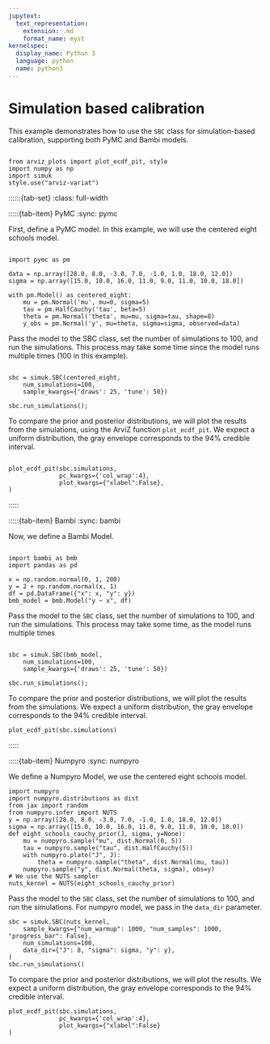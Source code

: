 ```yaml
---
jupytext:
  text_representation:
    extension: .md
    format_name: myst
kernelspec:
  display_name: Python 3
  language: python
  name: python3
---
```


# Simulation based calibration

This example demonstrates how to use the `SBC` class for simulation-based calibration, supporting both PyMC and Bambi models.

```{jupyter-execute}

from arviz_plots import plot_ecdf_pit, style
import numpy as np
import simuk
style.use("arviz-variat")
```

::::::{tab-set}
:class: full-width

:::::{tab-item} PyMC
:sync: pymc

First, define a PyMC model. In this example, we will use the centered eight schools model.

```{jupyter-execute}

import pymc as pm

data = np.array([28.0, 8.0, -3.0, 7.0, -1.0, 1.0, 18.0, 12.0])
sigma = np.array([15.0, 10.0, 16.0, 11.0, 9.0, 11.0, 10.0, 18.0])

with pm.Model() as centered_eight:
    mu = pm.Normal('mu', mu=0, sigma=5)
    tau = pm.HalfCauchy('tau', beta=5)
    theta = pm.Normal('theta', mu=mu, sigma=tau, shape=8)
    y_obs = pm.Normal('y', mu=theta, sigma=sigma, observed=data)
```

Pass the model to the SBC class, set the number of simulations to 100, and run the simulations. This process may take
some time since the model runs multiple times (100 in this example).

```{jupyter-execute}

sbc = simuk.SBC(centered_eight,
    num_simulations=100,
    sample_kwargs={'draws': 25, 'tune': 50})

sbc.run_simulations();
```

To compare the prior and posterior distributions, we will plot the results from the simulations,
using the ArviZ function `plot_ecdf_pit`.
We expect a uniform distribution, the gray envelope corresponds to the 94% credible interval.

```{jupyter-execute}

plot_ecdf_pit(sbc.simulations,
              pc_kwargs={'col_wrap':4},
              plot_kwargs={"xlabel":False},
)
```

:::::

:::::{tab-item} Bambi
:sync: bambi

Now, we define a Bambi Model.

```{jupyter-execute}

import bambi as bmb
import pandas as pd

x = np.random.normal(0, 1, 200)
y = 2 + np.random.normal(x, 1)
df = pd.DataFrame({"x": x, "y": y})
bmb_model = bmb.Model("y ~ x", df)
```

Pass the model to the `SBC` class, set the number of simulations to 100, and run the simulations.
This process may take some time, as the model runs multiple times

```{jupyter-execute}

sbc = simuk.SBC(bmb_model,
    num_simulations=100,
    sample_kwargs={'draws': 25, 'tune': 50})

sbc.run_simulations();
```

To compare the prior and posterior distributions, we will plot the results from the simulations.
We expect a uniform distribution, the gray envelope corresponds to the 94% credible interval.

```{jupyter-execute}
plot_ecdf_pit(sbc.simulations)
```

:::::

:::::{tab-item} Numpyro
:sync: numpyro

We define a Numpyro Model, we use the centered eight schools model.

```{jupyter-execute}
import numpyro
import numpyro.distributions as dist
from jax import random
from numpyro.infer import NUTS
y = np.array([28.0, 8.0, -3.0, 7.0, -1.0, 1.0, 18.0, 12.0])
sigma = np.array([15.0, 10.0, 16.0, 11.0, 9.0, 11.0, 10.0, 18.0])
def eight_schools_cauchy_prior(J, sigma, y=None):
    mu = numpyro.sample("mu", dist.Normal(0, 5))
    tau = numpyro.sample("tau", dist.HalfCauchy(5))
    with numpyro.plate("J", J):
        theta = numpyro.sample("theta", dist.Normal(mu, tau))
    numpyro.sample("y", dist.Normal(theta, sigma), obs=y)
# We use the NUTS sampler
nuts_kernel = NUTS(eight_schools_cauchy_prior)
```

Pass the model to the `SBC` class, set the number of simulations to 100, and run the simulations. For numpyro model, 
we pass in the ``data_dir`` parameter.

```{jupyter-execute}
sbc = simuk.SBC(nuts_kernel,
    sample_kwargs={"num_warmup": 1000, "num_samples": 1000, "progress_bar": False},
    num_simulations=100,
    data_dir={"J": 8, "sigma": sigma, "y": y},
)
sbc.run_simulations()
```

To compare the prior and posterior distributions, we will plot the results. 
We expect a uniform distribution, the gray envelope corresponds to the 94% credible interval.

```{jupyter-execute}
plot_ecdf_pit(sbc.simulations, 
              pc_kwargs={'col_wrap':4},
              plot_kwargs={"xlabel":False}
)
```
